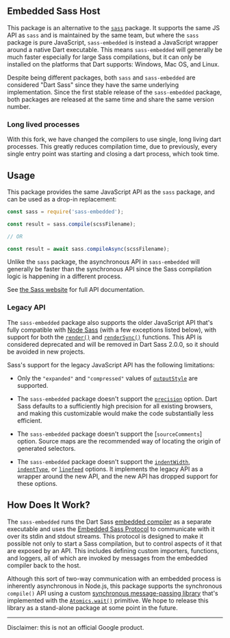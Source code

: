 ## Embedded Sass Host

This package is an alternative to the [`sass`] package. It supports the same JS
API as `sass` and is maintained by the same team, but where the `sass` package
is pure JavaScript, `sass-embedded` is instead a JavaScript wrapper around a
native Dart executable. This means `sass-embedded` will generally be much faster
especially for large Sass compilations, but it can only be installed on the
platforms that Dart supports: Windows, Mac OS, and Linux.

[`sass`]: https://www.npmjs.com/package/sass

Despite being different packages, both `sass` and `sass-embedded` are considered
"Dart Sass" since they have the same underlying implementation. Since the first
stable release of the `sass-embedded` package, both packages are released at the
same time and share the same version number.

### Long lived processes
With this fork, we have changed the compilers to use single, long living dart processes. 
This greatly reduces compilation time, due to previously, every single entry point
was starting and closing a dart process, which took time.

## Usage

This package provides the same JavaScript API as the `sass` package, and can be
used as a drop-in replacement:

```js
const sass = require('sass-embedded');

const result = sass.compile(scssFilename);

// OR

const result = await sass.compileAsync(scssFilename);
```

Unlike the `sass` package, the asynchronous API in `sass-embedded` will
generally be faster than the synchronous API since the Sass compilation logic is
happening in a different process.

See [the Sass website] for full API documentation.

[the Sass website]: https://sass-lang.com/documentation/js-api

### Legacy API

The `sass-embedded` package also supports the older JavaScript API that's fully
compatible with [Node Sass] (with a few exceptions listed below), with support
for both the [`render()`] and [`renderSync()`] functions. This API is considered
deprecated and will be removed in Dart Sass 2.0.0, so it should be avoided in
new projects.

[Node Sass]: https://github.com/sass/node-sass
[`render()`]: https://sass-lang.com/documentation/js-api/modules#render
[`renderSync()`]: https://sass-lang.com/documentation/js-api/modules#renderSync

Sass's support for the legacy JavaScript API has the following limitations:

* Only the `"expanded"` and `"compressed"` values of [`outputStyle`] are
  supported.

* The `sass-embedded` package doesn't support the [`precision`] option. Dart
  Sass defaults to a sufficiently high precision for all existing browsers, and
  making this customizable would make the code substantially less efficient.

* The `sass-embedded` package doesn't support the [`sourceComments`] option.
  Source maps are the recommended way of locating the origin of generated
  selectors.

* The `sass-embedded` package doesn't support the [`indentWidth`],
  [`indentType`], or [`linefeed`] options. It implements the legacy API as a
  wrapper around the new API, and the new API has dropped support for these
  options.

[`outputStyle`]: https://sass-lang.com/documentation/js-api/interfaces/LegacySharedOptions#outputStyle
[`precision`]: https://github.com/sass/node-sass#precision
[`indentWidth`]: https://sass-lang.com/documentation/js-api/interfaces/LegacySharedOptions#indentWidth
[`indentType`]: https://sass-lang.com/documentation/js-api/interfaces/LegacySharedOptions#indentType
[`linefeed`]: https://sass-lang.com/documentation/js-api/interfaces/LegacySharedOptions#linefeed

## How Does It Work?

The `sass-embedded` runs the Dart Sass [embedded compiler] as a separate
executable and uses the [Embedded Sass Protocol] to communicate with it over its
stdin and stdout streams. This protocol is designed to make it possible not only
to start a Sass compilation, but to control aspects of it that are exposed by an
API. This includes defining custom importers, functions, and loggers, all of
which are invoked by messages from the embedded compiler back to the host.

[embedded compiler]: https://github.com/sass/dart-sass-embedded
[Embedded Sass Protocol]: https://github.com/sass/embedded-protocol#readme

Although this sort of two-way communication with an embedded process is
inherently asynchronous in Node.js, this package supports the synchronous
`compile()` API using a custom [synchronous message-passing library] that's
implemented with the [`Atomics.wait()`] primitive. We hope to release this
library as a stand-alone package at some point in the future.

[synchronous message-passing library]: https://github.com/sass/embedded-host-node/blob/main/lib/src/sync-process/sync-message-port.ts
[`Atomics.wait()`]: https://developer.mozilla.org/en-US/docs/Web/JavaScript/Reference/Global_Objects/Atomics/wait

---

Disclaimer: this is not an official Google product.
